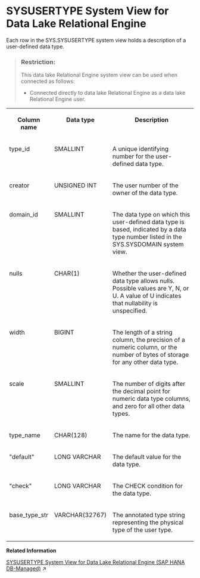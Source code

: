 <!-- loio3beb2d206c5f1014967ef84ffbb10968 -->

# SYSUSERTYPE System View for Data Lake Relational Engine

Each row in the SYS.SYSUSERTYPE system view holds a description of a user-defined data type.



> ### Restriction:  
> This data lake Relational Engine system view can be used when connected as follows:
> 
> -   Connected directly to data lake Relational Engine as a data lake Relational Engine user.




<table>
<tr>
<th valign="top">

Column name



</th>
<th valign="top">

Data type



</th>
<th valign="top">

Description



</th>
</tr>
<tr>
<td valign="top">

type\_id



</td>
<td valign="top">

SMALLINT



</td>
<td valign="top">

A unique identifying number for the user-defined data type.



</td>
</tr>
<tr>
<td valign="top">

creator



</td>
<td valign="top">

UNSIGNED INT



</td>
<td valign="top">

The user number of the owner of the data type.



</td>
</tr>
<tr>
<td valign="top">

domain\_id



</td>
<td valign="top">

SMALLINT



</td>
<td valign="top">

The data type on which this user-defined data type is based, indicated by a data type number listed in the SYS.SYSDOMAIN system view.



</td>
</tr>
<tr>
<td valign="top">

nulls



</td>
<td valign="top">

CHAR\(1\)



</td>
<td valign="top">

Whether the user-defined data type allows nulls. Possible values are Y, N, or U. A value of U indicates that nullability is unspecified.



</td>
</tr>
<tr>
<td valign="top">

width



</td>
<td valign="top">

BIGINT



</td>
<td valign="top">

The length of a string column, the precision of a numeric column, or the number of bytes of storage for any other data type.



</td>
</tr>
<tr>
<td valign="top">

scale



</td>
<td valign="top">

SMALLINT



</td>
<td valign="top">

The number of digits after the decimal point for numeric data type columns, and zero for all other data types.



</td>
</tr>
<tr>
<td valign="top">

type\_name



</td>
<td valign="top">

CHAR\(128\)



</td>
<td valign="top">

The name for the data type.



</td>
</tr>
<tr>
<td valign="top">

"default"



</td>
<td valign="top">

LONG VARCHAR



</td>
<td valign="top">

The default value for the data type.



</td>
</tr>
<tr>
<td valign="top">

"check"



</td>
<td valign="top">

LONG VARCHAR



</td>
<td valign="top">

The CHECK condition for the data type.



</td>
</tr>
<tr>
<td valign="top">

base\_type\_str



</td>
<td valign="top">

VARCHAR\(32767\)



</td>
<td valign="top">

The annotated type string representing the physical type of the user type.



</td>
</tr>
</table>

**Related Information**  


[SYSUSERTYPE System View for Data Lake Relational Engine (SAP HANA DB-Managed)](https://help.sap.com/viewer/a898e08b84f21015969fa437e89860c8/2023_1_QRC/en-US/164b9020b45548209db5cb851a82589d.html "Each row in the SYS.SYSUSERTYPE system view holds a description of a user-defined data type.") :arrow_upper_right:

